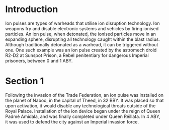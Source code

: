 # Introduction

Ion pulses are types of warheads that utilise ion disruption technology.
Ion weapons fry and disable electronic systems and vehicles by firing ionised particles.
An ion pulse, when detonated, the ionised particles move in an expanding sphere, disrupting all technology caught within the blast radius.
Although traditionally detonated as a warhead, it can be triggered without one.
One such example was an ion pulse created by the astromech droid R2-D2 at Sunspot Prison, a Rebel penitentiary for dangerous Imperial prisoners, between 0 and 1 ABY.

# Section 1

Following the invasion of the Trade Federation, an ion pulse was installed on the planet of Naboo, in the capital of Theed, in 32 BBY.
It was placed so that upon activation, it would disable any technological threats outside of the Royal Palace.
Installation of the ion device began under the reign of Queen Padmé Amidala, and was finally completed under Queen Réillata.
In 4 ABY, it was used to defend the city against an Imperial invasion force.

